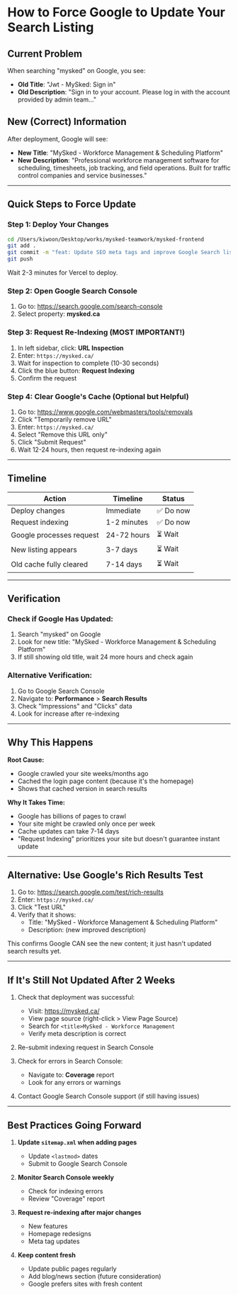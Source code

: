 # How to Force Google to Update Your Search Listing

## Current Problem
When searching "mysked" on Google, you see:
- **Old Title**: "Jwt - MySked: Sign in"
- **Old Description**: "Sign in to your account. Please log in with the account provided by admin team..."

## New (Correct) Information
After deployment, Google will see:
- **New Title**: "MySked - Workforce Management & Scheduling Platform"
- **New Description**: "Professional workforce management software for scheduling, timesheets, job tracking, and field operations. Built for traffic control companies and service businesses."

---

## Quick Steps to Force Update

### Step 1: Deploy Your Changes
```bash
cd /Users/kiwoon/Desktop/works/mysked-teamwork/mysked-frontend
git add .
git commit -m "feat: Update SEO meta tags and improve Google Search listing"
git push
```

Wait 2-3 minutes for Vercel to deploy.

### Step 2: Open Google Search Console
1. Go to: https://search.google.com/search-console
2. Select property: **mysked.ca**

### Step 3: Request Re-Indexing (MOST IMPORTANT!)
1. In left sidebar, click: **URL Inspection**
2. Enter: `https://mysked.ca/`
3. Wait for inspection to complete (10-30 seconds)
4. Click the blue button: **Request Indexing**
5. Confirm the request

### Step 4: Clear Google's Cache (Optional but Helpful)
1. Go to: https://www.google.com/webmasters/tools/removals
2. Click "Temporarily remove URL"
3. Enter: `https://mysked.ca/`
4. Select "Remove this URL only"
5. Click "Submit Request"
6. Wait 12-24 hours, then request re-indexing again

---

## Timeline

| Action | Timeline | Status |
|--------|----------|--------|
| Deploy changes | Immediate | ✅ Do now |
| Request indexing | 1-2 minutes | ✅ Do now |
| Google processes request | 24-72 hours | ⏳ Wait |
| New listing appears | 3-7 days | ⏳ Wait |
| Old cache fully cleared | 7-14 days | ⏳ Wait |

---

## Verification

### Check if Google Has Updated:
1. Search "mysked" on Google
2. Look for new title: "MySked - Workforce Management & Scheduling Platform"
3. If still showing old title, wait 24 more hours and check again

### Alternative Verification:
1. Go to Google Search Console
2. Navigate to: **Performance** > **Search Results**
3. Check "Impressions" and "Clicks" data
4. Look for increase after re-indexing

---

## Why This Happens

**Root Cause:**
- Google crawled your site weeks/months ago
- Cached the login page content (because it's the homepage)
- Shows that cached version in search results

**Why It Takes Time:**
- Google has billions of pages to crawl
- Your site might be crawled only once per week
- Cache updates can take 7-14 days
- "Request Indexing" prioritizes your site but doesn't guarantee instant update

---

## Alternative: Use Google's Rich Results Test

1. Go to: https://search.google.com/test/rich-results
2. Enter: `https://mysked.ca/`
3. Click "Test URL"
4. Verify that it shows:
   - Title: "MySked - Workforce Management & Scheduling Platform"
   - Description: (new improved description)

This confirms Google CAN see the new content; it just hasn't updated search results yet.

---

## If It's Still Not Updated After 2 Weeks

1. Check that deployment was successful:
   - Visit: https://mysked.ca/
   - View page source (right-click > View Page Source)
   - Search for `<title>MySked - Workforce Management`
   - Verify meta description is correct

2. Re-submit indexing request in Search Console

3. Check for errors in Search Console:
   - Navigate to: **Coverage** report
   - Look for any errors or warnings

4. Contact Google Search Console support (if still having issues)

---

## Best Practices Going Forward

1. **Update `sitemap.xml` when adding pages**
   - Update `<lastmod>` dates
   - Submit to Google Search Console

2. **Monitor Search Console weekly**
   - Check for indexing errors
   - Review "Coverage" report

3. **Request re-indexing after major changes**
   - New features
   - Homepage redesigns
   - Meta tag updates

4. **Keep content fresh**
   - Update public pages regularly
   - Add blog/news section (future consideration)
   - Google prefers sites with fresh content

